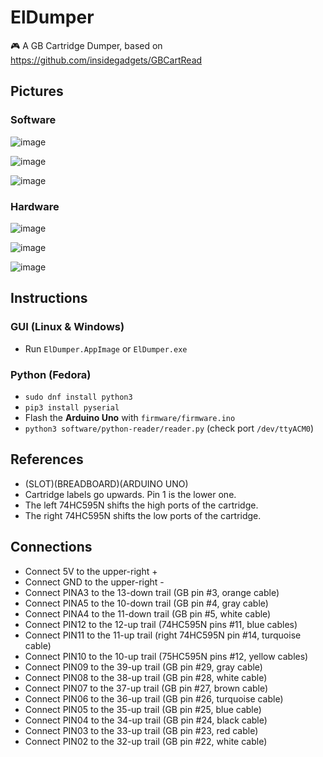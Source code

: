 # ElDumper

:video_game: A GB Cartridge Dumper, based on https://github.com/insidegadgets/GBCartRead

## Pictures

### Software

![image](https://user-images.githubusercontent.com/1631752/57579671-cc5aa900-7475-11e9-924c-65e70b1aa2e0.png)

![image](https://user-images.githubusercontent.com/1631752/57579675-d2e92080-7475-11e9-8060-1b67bea6f3bc.png)

![image](https://user-images.githubusercontent.com/1631752/57579674-cfee3000-7475-11e9-8756-b0559059e4fd.png)

### Hardware

![image](https://user-images.githubusercontent.com/1631752/56398010-edd0c800-621c-11e9-8048-cc8fcd4c1204.jpg)

![image](https://user-images.githubusercontent.com/1631752/56398179-9ed76280-621d-11e9-88cc-39521ff052c8.jpg)

![image](https://user-images.githubusercontent.com/1631752/53384943-72107880-395b-11e9-828f-23b45eecf5db.png)

## Instructions

### GUI (Linux & Windows)

- Run `ElDumper.AppImage` or `ElDumper.exe`

### Python (Fedora)

- `sudo dnf install python3`
- `pip3 install pyserial`
- Flash the **Arduino Uno** with `firmware/firmware.ino`
- `python3 software/python-reader/reader.py` (check port `/dev/ttyACM0`)

## References

- (SLOT)(BREADBOARD)(ARDUINO UNO)
- Cartridge labels go upwards. Pin 1 is the lower one.
- The left 74HC595N shifts the high ports of the cartridge.
- The right 74HC595N shifts the low ports of the cartridge.

## Connections

- Connect 5V to the upper-right +
- Connect GND to the upper-right -
- Connect PINA3 to the 13-down trail (GB pin #3, orange cable)
- Connect PINA5 to the 10-down trail (GB pin #4, gray cable)
- Connect PINA4 to the 11-down trail (GB pin #5, white cable)
- Connect PIN12 to the 12-up trail (74HC595N pins #11, blue cables)
- Connect PIN11 to the 11-up trail (right 74HC595N pin #14, turquoise cable)
- Connect PIN10 to the 10-up trail (75HC595N pins #12, yellow cables)
- Connect PIN09 to the 39-up trail (GB pin #29, gray cable)
- Connect PIN08 to the 38-up trail (GB pin #28, white cable)
- Connect PIN07 to the 37-up trail (GB pin #27, brown cable)
- Connect PIN06 to the 36-up trail (GB pin #26, turquoise cable)
- Connect PIN05 to the 35-up trail (GB pin #25, blue cable)
- Connect PIN04 to the 34-up trail (GB pin #24, black cable)
- Connect PIN03 to the 33-up trail (GB pin #23, red cable)
- Connect PIN02 to the 32-up trail (GB pin #22, white cable)

